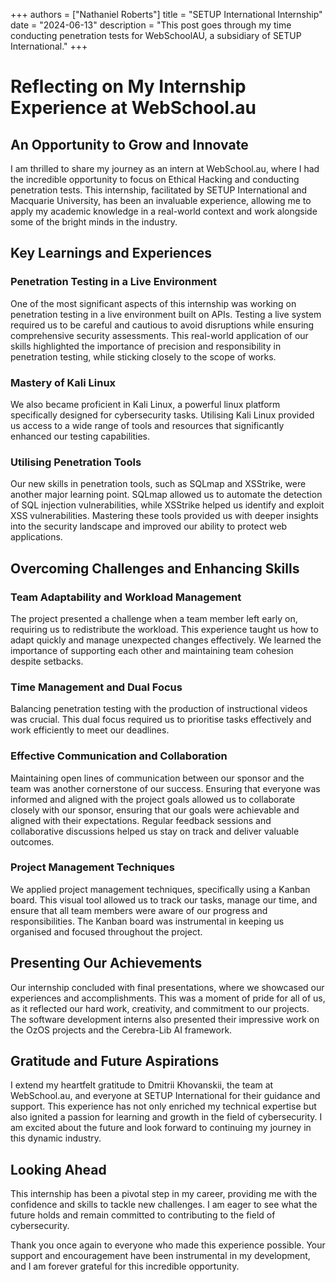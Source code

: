 +++
authors = ["Nathaniel Roberts"]
title = "SETUP International Internship"
date = "2024-06-13"
description = "This post goes through my time conducting penetration tests for WebSchoolAU, a subsidiary of SETUP International."
+++


# Reflecting on My Internship Experience at WebSchool.au
## An Opportunity to Grow and Innovate
I am thrilled to share my journey as an intern at WebSchool.au, where I had the incredible opportunity to focus on Ethical Hacking and conducting penetration tests. This internship, facilitated by SETUP International and Macquarie University, has been an invaluable experience, allowing me to apply my academic knowledge in a real-world context and work alongside some of the bright minds in the industry.

## Key Learnings and Experiences
### Penetration Testing in a Live Environment
One of the most significant aspects of this internship was working on penetration testing in a live environment built on APIs. Testing a live system required us to be careful and cautious to avoid disruptions while ensuring comprehensive security assessments. This real-world application of our skills highlighted the importance of precision and responsibility in penetration testing, while sticking closely to the scope of works.

### Mastery of Kali Linux
We also became proficient in Kali Linux, a powerful linux platform specifically designed for cybersecurity tasks. Utilising Kali Linux provided us access to a wide range of tools and resources that significantly enhanced our testing capabilities.

### Utilising Penetration Tools
Our new skills in penetration tools, such as SQLmap and XSStrike, were another major learning point. SQLmap allowed us to automate the detection of SQL injection vulnerabilities, while XSStrike helped us identify and exploit XSS vulnerabilities. Mastering these tools provided us with deeper insights into the security landscape and improved our ability to protect web applications.

## Overcoming Challenges and Enhancing Skills
### Team Adaptability and Workload Management
The project presented a challenge when a team member left early on, requiring us to redistribute the workload. This experience taught us how to adapt quickly and manage unexpected changes effectively. We learned the importance of supporting each other and maintaining team cohesion despite setbacks.

### Time Management and Dual Focus
Balancing penetration testing with the production of instructional videos was crucial. This dual focus required us to prioritise tasks effectively and work efficiently to meet our deadlines.

### Effective Communication and Collaboration
Maintaining open lines of communication between our sponsor and the team was another cornerstone of our success. Ensuring that everyone was informed and aligned with the project goals allowed us to collaborate closely with our sponsor, ensuring that our goals were achievable and aligned with their expectations. Regular feedback sessions and collaborative discussions helped us stay on track and deliver valuable outcomes.

### Project Management Techniques
We applied project management techniques, specifically using a Kanban board. This visual tool allowed us to track our tasks, manage our time, and ensure that all team members were aware of our progress and responsibilities. The Kanban board was instrumental in keeping us organised and focused throughout the project.

## Presenting Our Achievements
Our internship concluded with final presentations, where we showcased our experiences and accomplishments. This was a moment of pride for all of us, as it reflected our hard work, creativity, and commitment to our projects. The software development interns also presented their impressive work on the OzOS projects and the Cerebra-Lib AI framework.

## Gratitude and Future Aspirations
I extend my heartfelt gratitude to Dmitrii Khovanskii, the team at WebSchool.au, and everyone at SETUP International for their guidance and support. This experience has not only enriched my technical expertise but also ignited a passion for learning and growth in the field of cybersecurity. I am excited about the future and look forward to continuing my journey in this dynamic industry.

## Looking Ahead
This internship has been a pivotal step in my career, providing me with the confidence and skills to tackle new challenges. I am eager to see what the future holds and remain committed to contributing to the field of cybersecurity.

Thank you once again to everyone who made this experience possible. Your support and encouragement have been instrumental in my development, and I am forever grateful for this incredible opportunity.